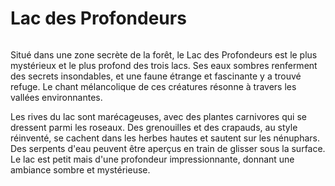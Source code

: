 # Lac des Profondeurs

<figure><img src="../../.gitbook/assets/Jeem_a_land_of_endless_possibilities_and_creative_exploration.__053c26a9-9603-4c61-a2ec-7ff10af92ac1 (1).png" alt=""><figcaption></figcaption></figure>

Situé dans une zone secrète de la forêt, le Lac des Profondeurs est le plus mystérieux et le plus profond des trois lacs. Ses eaux sombres renferment des secrets insondables, et une faune étrange et fascinante y a trouvé refuge. Le chant mélancolique de ces créatures résonne à travers les vallées environnantes.

Les rives du lac sont marécageuses, avec des plantes carnivores qui se dressent parmi les roseaux. Des grenouilles et des crapauds, au style réinventé, se cachent dans les herbes hautes et sautent sur les nénuphars. Des serpents d'eau peuvent être aperçus en train de glisser sous la surface. Le lac est petit mais d'une profondeur impressionnante, donnant une ambiance sombre et mystérieuse.
